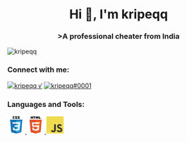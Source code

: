<h1 align="center">Hi 👋, I'm kripeqq</h1>
<h3 align="center">>A professional cheater from India</h3>

<p align="left"> <img src="https://komarev.com/ghpvc/?username=kripeqq&label=Profile%20views&color=0e75b6&style=flat" alt="kripeqq" /> </p>

<h3 align="left">Connect with me:</h3>
<p align="left">
<a href="https://www.youtube.com/c/kripeqq ꪜ" target="blank"><img align="center" src="https://raw.githubusercontent.com/rahuldkjain/github-profile-readme-generator/master/src/images/icons/Social/youtube.svg" alt="kripeqq ꪜ" height="30" width="40" /></a>
<a href="https://discord.gg/kripeqq#0001" target="blank"><img align="center" src="https://raw.githubusercontent.com/rahuldkjain/github-profile-readme-generator/master/src/images/icons/Social/discord.svg" alt="kripeqq#0001" height="30" width="40" /></a>
</p>

<h3 align="left">Languages and Tools:</h3>
<p align="left"> <a href="https://www.w3schools.com/css/" target="_blank" rel="noreferrer"> <img src="https://raw.githubusercontent.com/devicons/devicon/master/icons/css3/css3-original-wordmark.svg" alt="css3" width="40" height="40"/> </a> <a href="https://www.w3.org/html/" target="_blank" rel="noreferrer"> <img src="https://raw.githubusercontent.com/devicons/devicon/master/icons/html5/html5-original-wordmark.svg" alt="html5" width="40" height="40"/> </a> <a href="https://developer.mozilla.org/en-US/docs/Web/JavaScript" target="_blank" rel="noreferrer"> <img src="https://raw.githubusercontent.com/devicons/devicon/master/icons/javascript/javascript-original.svg" alt="javascript" width="40" height="40"/> </a> </p>


